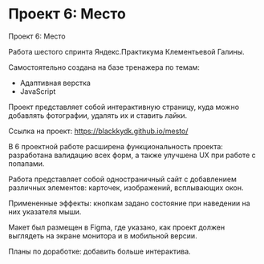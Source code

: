# Проект 6: Место

Проект 6: Место

Работа шестого спринта Яндекс.Практикума Клементьевой Галины.

Самостоятельно создана на базе тренажера по темам:
- Адаптивная верстка
- JavaScript

Проект представляет собой интерактивную страницу, куда можно добавлять фотографии, удалять их и ставить лайки.

Ссылка на проект: https://blackkydk.github.io/mesto/

В 6 проектной работе расширена функциональность проекта: разработана валидацию всех форм, а также улучшена UX при работе с попапами.

Работа представляет собой одностраничный сайт с добавлением различных элементов: карточек, изображений, всплывающих окон.

Примененные эффекты: кнопкам задано состояние при наведении на них указателя мыши.

Макет был размещен в Figma, где указано, как проект должен выглядеть на экране монитора и в мобильной версии.

Планы по доработке: добавить больше интерактива.
